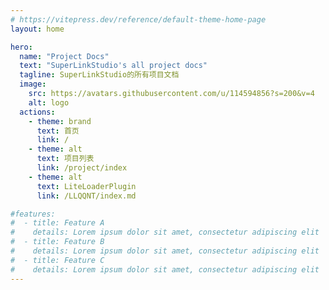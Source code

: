```yaml
---
# https://vitepress.dev/reference/default-theme-home-page
layout: home

hero:
  name: "Project Docs"
  text: "SuperLinkStudio's all project docs"
  tagline: SuperLinkStudio的所有项目文档
  image:
    src: https://avatars.githubusercontent.com/u/114594856?s=200&v=4
    alt: logo
  actions:
    - theme: brand
      text: 首页
      link: /
    - theme: alt
      text: 项目列表
      link: /project/index
    - theme: alt
      text: LiteLoaderPlugin
      link: /LLQQNT/index.md

#features:
#  - title: Feature A
#    details: Lorem ipsum dolor sit amet, consectetur adipiscing elit
#  - title: Feature B
#    details: Lorem ipsum dolor sit amet, consectetur adipiscing elit
#  - title: Feature C
#    details: Lorem ipsum dolor sit amet, consectetur adipiscing elit
---
```


